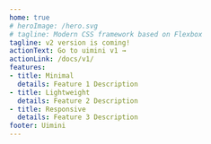 ```yaml
---
home: true
# heroImage: /hero.svg
# tagline: Modern CSS framework based on Flexbox
tagline: v2 version is coming!
actionText: Go to uimini v1 →
actionLink: /docs/v1/
features:
- title: Minimal
  details: Feature 1 Description
- title: Lightweight
  details: Feature 2 Description
- title: Responsive
  details: Feature 3 Description
footer: Uimini
---
```

